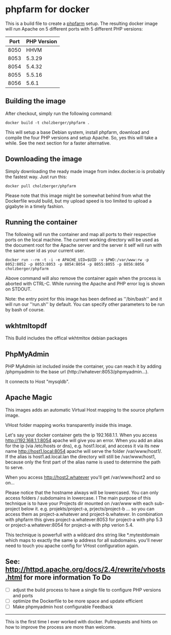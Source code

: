 phpfarm for docker
==================

This is a build file to create a [phpfarm](http://sourceforge.net/projects/phpfarm/)
setup. The resulting docker image will run Apache on 5 different ports with 5
different PHP versions:

Port | PHP Version
-----|-------------
8050 | HHVM 
8053 | 5.3.29
8054 | 5.4.32
8055 | 5.5.16
8056 | 5.6.1

Building the image
------------------

After checkout, simply run the following command:

    docker build -t cholzberger/phpfarm .

This will setup a base Debian system, install phpfarm, download and compile the four
PHP versions and setup Apache. So, yes this will take a while. See the next section
for a faster alternative.

Downloading the image
-----------------

Simply downloading the ready made image from index.docker.io is probably the fastest
way. Just run this:

    docker pull cholzberger/phpfarm

Please note that this image might be somewhat behind from what the Dockerfile would
build, but my upload speed is too limited to upload a gigabyte in a timely fashion.

Running the container
---------------------

The following will run the container and map all ports to their respective ports on the
local machine. The current working directory will be used as the document root for
the Apache server and the server it self will run with the same user id as your current
user.

    docker run --rm -t -i -e APACHE_UID=$UID -v $PWD:/var/www:rw -p 8052:8052 -p 8053:8053 -p 8054:8054 -p 8055:8055 -p 8056:8056 cholzberger/phpfarm

Above command will also remove the container again when the process is aborted with
CTRL-C. While running the Apache and PHP error log is shown on STDOUT.

Note: the entry point for this image has been defined as ''/bin/bash'' and it will
run our ''run.sh'' by default. You can specify other parameters to be run by bash
of course.

wkhtmltopdf
-----------
This Build includes the offical wkhtmltox debian packages

PhpMyAdmin
----------

PHP MyAdmin ist included inside the container, you can reach it by adding /phpmyadmin to the base url (http://whatever:8053/phpmyadmin...).

It connects to Host "mysqldb".

Apache Magic
------------
This images adds an automatic Virtual Host mapping to the source phpfarm image.

VHost folder mapping works transparently inside this image.

Let's say your docker container gets the ip 192.168.1.1. When you access http://192.168.1.1:8054 apache will give you an error. When you add an alias for the ip (via /etc/hosts or dns), e.g. host1.local, and access it via its new name http://host1.local:8054 apache will serve the folder /var/www/host1/. If the alias is host1.ad.local.lan the directory will still be /var/www/host1, because only the first part of the alias name is used to determine the path to serve.

When you access http://host2.whatever you'll get /var/www/host2 and so on... 

Please notice that the hostname always will be lowercased. You can only access folders / subdomains in lowercase.
l
The main purpose of this technique is to have your Projects dir mounted on /var/www with each sub-project below it. e.g. projekts/project-a, prjects/project-b ... so you can access them as project-a.whatever and project-b.whatever. In combination with phpfarm this gives project-a.whatever:8053 for project-a with php 5.3 or project-a.whatever:8054 for project-a with php verion 5.4. 

This technique is powerfull with a wildcard dns string like *.mytestdomain which maps to exactly the same ip address for all subdomains. you'll never need to touch you apache config for VHost configuration again.

See: http://httpd.apache.org/docs/2.4/rewrite/vhosts.html for more information
To Do
-----

- [ ] adjust the build process to have a single file to configure PHP versions and ports
- [ ] optimize the Dockerfile to be more space and update efficient
- [ ] Make phpmyadmin host configurable
Feedback
--------

This is the first time I ever worked with docker. Pullrequests and hints on how
to improve the process are more than welcome.
